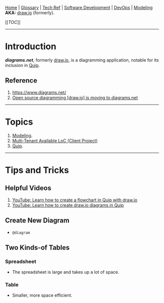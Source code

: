 [Home](/Slalom-LLC/Slalom-Consulting) | [Glossary](/Glossary) | [Tech Ref](/Tech-Ref) | [Software Development](/Tech-Ref/Software-Development) | [DevOps](/Tech-Ref/Software-Development/DevOps-\(Development-and-IT-Operations\)) | [Modeling](/Tech-Ref/Software-Development/Modeling)
**AKA:** [draw.io](/Tech-Ref/Software-Development/Modeling/diagrams.net/draw.io) (formerly).

[[_TOC_]]

---
# Introduction
***diagrams.net***, formerly [draw.io](/Tech-Ref/Software-Development/Modeling/diagrams.net/draw.io), is a diagramming application, notable for its inclusion in [Quip](/Tech-Ref/Quip).

## Reference
1. https://www.diagrams.net/
1. [Open source diagramming \[draw.io\] is moving to diagrams.net](https://www.diagrams.net/blog/move-diagrams-net)

---
# Topics
1. [Modeling](/Slalom-LLC/Slalom-Consulting/Modeling-\(Slalom\)).
1. [Multi-Tenant Available LoC (Client Project)](/Clients/Apple/FruitCo-\(Apple\)/FruitCo-FnB/FruitCo-FnB-LoC/Multi%2DTenant-Available-LoC)
1. [Quip](/Tech-Ref/Quip).

---
# Tips and Tricks

## Helpful Videos
1. [YouTube: Learn how to create a flowchart in Quip with draw.io](https://www.youtube.com/watch?v=GQyJSiq5L60)
1. [YouTube: Learn how to create draw.io diagrams in Quip](https://www.youtube.com/watch?v=hYpJ18U4RZc)

## Create New Diagram
- `@diagram`

## Two Kinds-of Tables

### Spreadsheet
- The spreadsheet is large and takes up a lot of space.

### Table
- Smaller, more space efficient.
